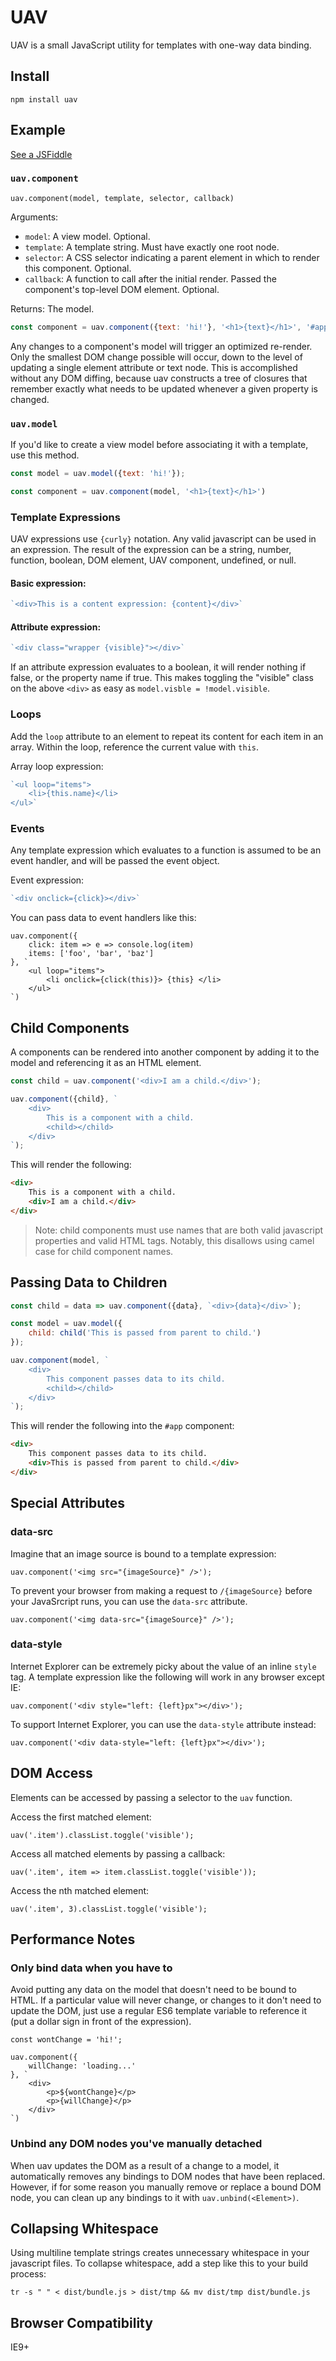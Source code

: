# UAV

UAV is a small JavaScript utility for templates with one-way data binding. 

## Install

`npm install uav`

## Example

[See a JSFiddle](http://jsfiddle.net/t16bzg3m/7/)

### `uav.component`

`uav.component(model, template, selector, callback)`

Arguments:
- `model`: A view model. Optional.
- `template`: A template string. Must have exactly one root node.
- `selector`: A CSS selector indicating a parent element in which to render this component. Optional.
- `callback`: A function to call after the initial render. Passed the component's top-level DOM element. Optional.

Returns: The model.

```javascript
const component = uav.component({text: 'hi!'}, '<h1>{text}</h1>', '#app');
```

Any changes to a component's model will trigger an optimized re-render. Only the smallest DOM change possible will occur, down to the level of updating a single element attribute or text node. This is accomplished without any DOM diffing, because uav constructs a tree of closures that remember exactly what needs to be updated whenever a given property is changed.

### `uav.model`

If you'd like to create a view model before associating it with a template, use this method.

```javascript
const model = uav.model({text: 'hi!'});

const component = uav.component(model, '<h1>{text}</h1>')
```

### Template Expressions

UAV expressions use `{curly}` notation. Any valid javascript can be used in an expression. The result of the expression can be a string, number, function, boolean, DOM element, UAV component, undefined, or null.

#### Basic expression:
```javascript
`<div>This is a content expression: {content}</div>`
```

#### Attribute expression:
```javascript
`<div class="wrapper {visible}"></div>`
```

If an attribute expression evaluates to a boolean, it will render nothing if false, or the property name if true. This makes toggling the "visible" class on the above `<div>` as easy as `model.visble = !model.visible`.

### Loops

Add the `loop` attribute to an element to repeat its content for each item in an array. Within the loop, reference the current value with `this`.

Array loop expression:
```javascript
`<ul loop="items">
    <li>{this.name}</li>
</ul>`
```

### Events

Any template expression which evaluates to a function is assumed to be an event handler, and will be passed the event object.

Event expression:
```javascript
`<div onclick={click}></div>`
```

You can pass data to event handlers like this:

```
uav.component({
    click: item => e => console.log(item)
    items: ['foo', 'bar', 'baz']
}, `
    <ul loop="items">
        <li onclick={click(this)}> {this} </li>
    </ul>
`)
```

## Child Components

A components can be rendered into another component by adding it to the model and referencing it as an HTML element.

```javascript
const child = uav.component('<div>I am a child.</div>');

uav.component({child}, `
    <div>
        This is a component with a child.
        <child></child>
    </div>
`);
```

This will render the following:

```html
<div>
    This is a component with a child.
    <div>I am a child.</div>
</div>
```

> Note: child components must use names that are both valid javascript properties and valid HTML tags. Notably, this disallows using camel case for child component names.

## Passing Data to Children

```javascript
const child = data => uav.component({data}, `<div>{data}</div>`);

const model = uav.model({
    child: child('This is passed from parent to child.')
});

uav.component(model, `
    <div>
        This component passes data to its child.
        <child></child>
    </div>
`);
```

This will render the following into the `#app` component:

```html
<div>
    This component passes data to its child.
    <div>This is passed from parent to child.</div>
</div>
```

## Special Attributes

### data-src

Imagine that an image source is bound to a template expression:

`uav.component('<img src="{imageSource}" />');`

To prevent your browser from making a request to `/{imageSource}` before your JavaSrcript runs, you can use the `data-src` attribute.

`uav.component('<img data-src="{imageSource}" />');`

### data-style

Internet Explorer can be extremely picky about the value of an inline `style` tag. A template expression like the following will work in any browser except IE:

`uav.component('<div style="left: {left}px"></div>');`

To support Internet Explorer, you can use the `data-style` attribute instead:

`uav.component('<div data-style="left: {left}px"></div>');`

## DOM Access

Elements can be accessed by passing a selector to the `uav` function.

Access the first matched element:

`uav('.item').classList.toggle('visible');`

Access all matched elements by passing a callback:

`uav('.item', item => item.classList.toggle('visible'));`

Access the nth matched element:

`uav('.item', 3).classList.toggle('visible');`

## Performance Notes

### Only bind data when you have to

Avoid putting any data on the model that doesn't need to be bound to HTML. If a particular value will never change, or changes to it don't need to update the DOM, just use a regular ES6 template variable to reference it (put a dollar sign in front of the expression).

```
const wontChange = 'hi!';

uav.component({
    willChange: 'loading...'
}, `
    <div>
        <p>${wontChange}</p>
        <p>{willChange}</p>
    </div>
`)
```

### Unbind any DOM nodes you've manually detached

When uav updates the DOM as a result of a change to a model, it automatically removes any bindings to DOM nodes that have been replaced. However, if for some reason you manually remove or replace a bound DOM node, you can clean up any bindings to it with `uav.unbind(<Element>)`.

## Collapsing Whitespace

Using multiline template strings creates unnecessary whitespace in your javascript files. To collapse whitespace, add a step like this to your build process:

`tr -s " " < dist/bundle.js > dist/tmp && mv dist/tmp dist/bundle.js`

## Browser Compatibility

IE9+
